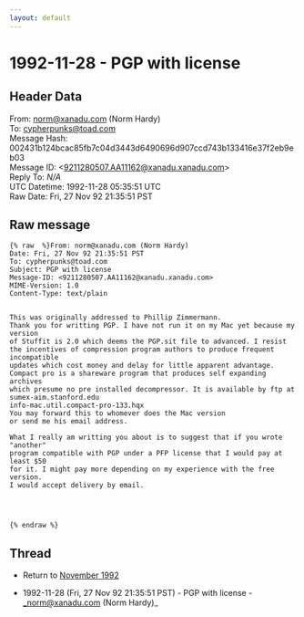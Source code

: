 ```yaml
---
layout: default
---
```


# 1992-11-28 - PGP with license

## Header Data

From: norm@xanadu.com (Norm Hardy)<br>
To: cypherpunks@toad.com<br>
Message Hash: 002431b124bcac85fb7c04d3443d6490696d907ccd743b133416e37f2eb9eb03<br>
Message ID: \<9211280507.AA11162@xanadu.xanadu.com\><br>
Reply To: _N/A_<br>
UTC Datetime: 1992-11-28 05:35:51 UTC<br>
Raw Date: Fri, 27 Nov 92 21:35:51 PST<br>

## Raw message

```
{% raw  %}From: norm@xanadu.com (Norm Hardy)
Date: Fri, 27 Nov 92 21:35:51 PST
To: cypherpunks@toad.com
Subject: PGP with license
Message-ID: <9211280507.AA11162@xanadu.xanadu.com>
MIME-Version: 1.0
Content-Type: text/plain


This was originally addressed to Phillip Zimmermann.
Thank you for writting PGP. I have not run it on my Mac yet because my version
of Stuffit is 2.0 which deems the PGP.sit file to advanced. I resist
the incentives of compression program authors to produce frequent incompatible
updates which cost money and delay for little apparent advantage.
Compact pro is a shareware program that produces self expanding archives
which presume no pre installed decompressor. It is available by ftp at
sumex-aim.stanford.edu
info-mac.util.compact-pro-133.hqx
You may forward this to whomever does the Mac version
or send me his email address.
 
What I really am writting you about is to suggest that if you wrote "another"
program compatible with PGP under a PFP license that I would pay at least $50
for it. I might pay more depending on my experience with the free version.
I would accept delivery by email.




{% endraw %}
```

## Thread

+ Return to [November 1992](/archive/1992/11)

+ 1992-11-28 (Fri, 27 Nov 92 21:35:51 PST) - PGP with license - _norm@xanadu.com (Norm Hardy)_

